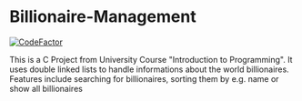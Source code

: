 # Billionaire-Management
[![CodeFactor](https://www.codefactor.io/repository/github/schaefkn/billionaire-management/badge)](https://www.codefactor.io/repository/github/schaefkn/billionaire-management)

This is a C Project from University Course "Introduction to Programming". It uses double linked lists to handle informations about the world billionaires. Features include searching for billionaires, sorting them by e.g. name or show all billionaires
